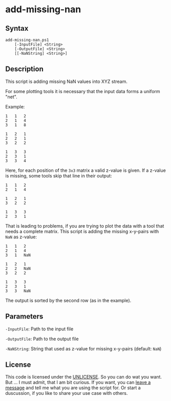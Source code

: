 # add-missing-nan

## Syntax

```plaintext
add-missing-nan.ps1
    [-InputFile] <String>
    [-OutputFile] <String>
    [[-NaNString] <String>]
```

## Description

This script is adding missing NaN values into XYZ stream.

For some plotting tools it is necessary that the input data forms a uniform "net".

Example:

```plaintext
1   1   2
2   1   4
3   1   8

1   2   1
2   2   1
3   2   2

1   3   3
2   3   1
3   3   4
```

Here, for each position of the `3x3` matrix a valid z-value is given.
If a z-value is missing, some tools skip that line in their output:

```plaintext
1   1   2
2   1   4

1   2   1
3   2   2

1   3   3
2   3   1
```

That is leading to problems, if you are trying to plot the data with a tool that needs a complete matrix.
This script is adding the missing x-y-pairs with `NaN` as z-value:

```plaintext
1   1   2
2   1   4
3   1   NaN

1   2   1
2   2   NaN
3   2   2

1   3   3
2   3   1
3   3   NaN
```

The output is sorted by the second row (as in the example).

## Parameters

`-InputFile`: Path to the input file

`-OutputFile`: Path to the output file

`-NaNString`: String that used as z-value for missing x-y-pairs (default: `NaN`)

## License

This code is licensed under the [UNLICENSE](UNLICENSE).
So you can do wat you want.
But ... I must admit, that I am bit curious.
If you want, you can [leave a message](mailto:ar-std@mailbox.org?subject=add-missing-nan) and tell me what you are using the script for. Or start a duscussion, if you like to share your use case with others.

